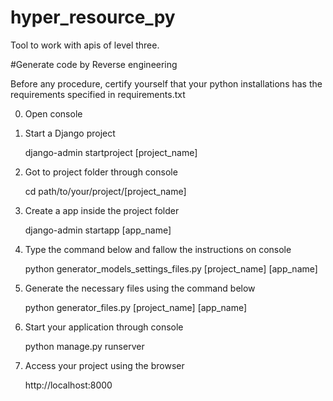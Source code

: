 # hyper_resource_py
Tool to work with apis of level three.

#Generate code by Reverse engineering

Before any procedure, certify yourself that your python installations has the requirements specified in requirements.txt

0. Open console

1. Start a Django project

	django-admin startproject [project_name]

2. Got to project folder through console

	cd path/to/your/project/[project_name]

3. Create a app inside the project folder

	django-admin startapp [app_name]

4. Type the command below and fallow the instructions on console

	python generator_models_settings_files.py [project_name] [app_name]

5. Generate the necessary files using the command below

	python generator_files.py [project_name] [app_name]

6. Start your application through console

	python manage.py runserver

7. Access your project using the browser

	http://localhost:8000
